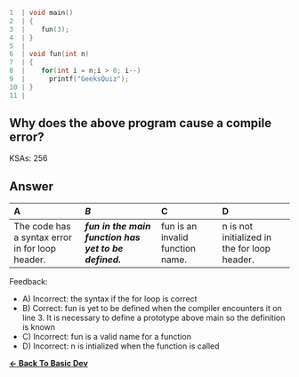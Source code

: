 ```c
1  | void main()
2  | {
3  |    fun(3);
4  | }
5  | 
6  | void fun(int n)
7  | {
8  |    for(int i = n;i > 0; i--)
9  |      printf("GeeksQuiz");
10 | }
11 | 
```

## Why does the above program cause a compile error?

KSAs: 256

## Answer
| A | ***B*** | C | D |
| :--- | :--- | :--- | :--- |
| The code has a syntax error in for loop header. | ***fun in the main function has yet to be defined.*** | fun is an invalid function name. | n is not initialized in the for loop header. |


Feedback:

- A) Incorrect: the syntax if the for loop is correct
- B) Correct: fun is yet to be defined when the compiler encounters it on line 3. It is necessary to define a prototype above main so the definition is known
- C) Incorrect: fun is a valid name for a function
- D) Incorrect: n is intialized when the function is called

[**<- Back To Basic Dev**](../../../Basic_Dev.md)

